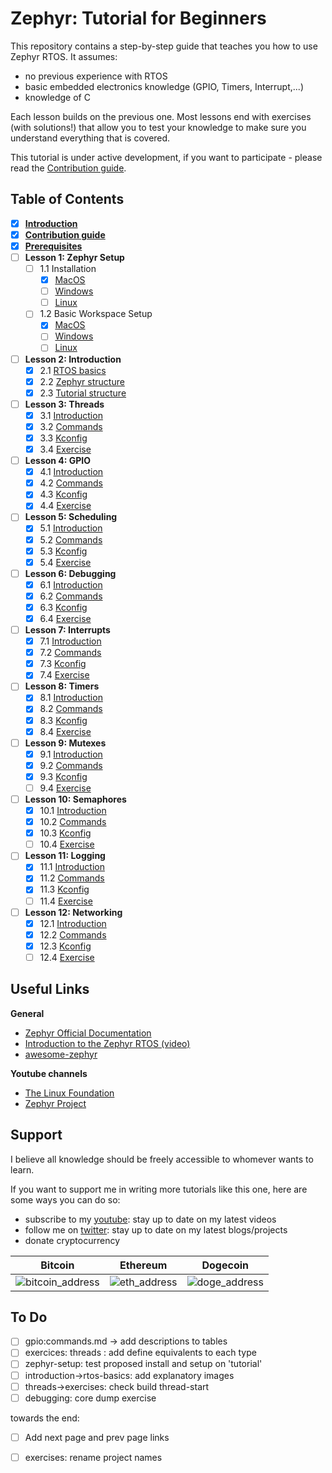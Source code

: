 # Zephyr: Tutorial for Beginners

This repository contains a step-by-step guide that teaches you how to use Zephyr RTOS. It assumes:
- no previous experience with RTOS
- basic embedded electronics knowledge (GPIO, Timers, Interrupt,...)
- knowledge of C

Each lesson builds on the previous one. Most lessons end with exercises (with solutions!) that allow you to test your knowledge to make sure you understand everything that is covered.

This tutorial is under active development, if you want to participate - please read the [Contribution guide](docs/Contributions.md).

## Table of Contents

- [x] **[Introduction](docs/Introduction.md)**
- [x] **[Contribution guide](docs/Contributions.md)**
- [x] **[Prerequisites](docs/Prerequisites.md)**
- [ ] **Lesson 1: Zephyr Setup** 
  - [ ] 1.1 Installation
    - [x] [MacOS](docs/zephyr-setup/install/mac-os.md)
    - [ ] [Windows](docs/zephyr-setup/install/windows.md)
    - [ ] [Linux](docs/zephyr-setup/install/linux.md)
  - [ ] 1.2 Basic Workspace Setup
    - [x] [MacOS](docs/zephyr-setup/setup/mac-os.md)
    - [ ] [Windows](docs/zephyr-setup/setup/windows.md)
    - [ ] [Linux](docs/zephyr-setup/setup/linux.md)

- [ ] **Lesson 2: Introduction**
  - [x] 2.1 [RTOS basics](docs/introduction/rtos-basics.md)
  - [x] 2.2 [Zephyr structure](docs/introduction/zephyr-structure.md)
  - [x] 2.3 [Tutorial structure](docs/introduction/tutorial-structure.md)
  
- [ ] **Lesson 3: Threads**
  - [x] 3.1 [Introduction](docs/threads/introduction.md)
  - [x] 3.2 [Commands](docs/threads/commands.md)
  - [x] 3.3 [Kconfig](docs/threads/kconfig.md)
  - [x] 3.4 [Exercise](docs/threads/exercise.md)

- [ ] **Lesson 4: GPIO**
  - [x] 4.1 [Introduction](docs/gpio/introduction.md)
  - [x] 4.2 [Commands](docs/gpio/commands.md)
  - [x] 4.3 [Kconfig](docs/gpio/kconfig.md)
  - [x] 4.4 [Exercise](docs/gpio/exercise.md)
  
- [ ] **Lesson 5: Scheduling**
  - [x] 5.1 [Introduction](docs/scheduling/introduction.md)
  - [x] 5.2 [Commands](docs/scheduling/commands.md)
  - [x] 5.3 [Kconfig](docs/scheduling/kconfig.md)
  - [x] 5.4 [Exercise](docs/scheduling/exercise.md)

- [ ] **Lesson 6: Debugging**
  - [x] 6.1 [Introduction](docs/debugging/introduction.md)
  - [x] 6.2 [Commands](docs/debugging/commands.md)
  - [x] 6.3 [Kconfig](docs/debugging/kconfig.md)
  - [x] 6.4 [Exercise](docs/debugging/exercise.md)

- [ ] **Lesson 7: Interrupts** 
  - [x] 7.1 [Introduction](docs/interrupts/introduction.md)
  - [x] 7.2 [Commands](docs/interrupts/commands.md)
  - [x] 7.3 [Kconfig](docs/interrupts/kconfig.md)
  - [x] 7.4 [Exercise](docs/interrupts/exercise.md)

- [ ] **Lesson 8: Timers**
  - [x] 8.1 [Introduction](docs/timers/introduction.md)
  - [x] 8.2 [Commands](docs/timers/commands.md)
  - [x] 8.3 [Kconfig](docs/timers/kconfig.md)
  - [x] 8.4 [Exercise](docs/timers/exercise.md)

- [ ] **Lesson 9: Mutexes**
  - [x] 9.1 [Introduction](docs/mutexes/introduction.md)
  - [x] 9.2 [Commands](docs/mutexes/commands.md)
  - [x] 9.3 [Kconfig](docs/mutexes/kconfig.md)
  - [ ] 9.4 [Exercise](docs/mutexes/exercise.md)

- [ ] **Lesson 10: Semaphores**
  - [x] 10.1 [Introduction](docs/semaphores/introduction.md)
  - [x] 10.2 [Commands](docs/semaphores/commands.md)
  - [x] 10.3 [Kconfig](docs/semaphores/kconfig.md)
  - [ ] 10.4 [Exercise](docs/semaphores/exercise.md)

- [ ] **Lesson 11: Logging**
  - [x] 11.1 [Introduction](docs/logging/introduction.md)
  - [x] 11.2 [Commands](docs/logging/commands.md)
  - [x] 11.3 [Kconfig](docs/logging/kconfig.md)
  - [ ] 11.4 [Exercise](docs/logging/exercise.md)

- [ ] **Lesson 12: Networking**
  - [x] 12.1 [Introduction](docs/networking/introduction.md)
  - [x] 12.2 [Commands](docs/networking/commands.md)
  - [x] 12.3 [Kconfig](docs/networking/kconfig.md)
  - [ ] 12.4 [Exercise](docs/networking/exercise.md)

## Useful Links
**General**
- [Zephyr Official Documentation](https://docs.zephyrproject.org/latest/)
- [Introduction to the Zephyr RTOS (video)](https://www.youtube.com/watch?v=jR5E5Kz9A-k)
- [awesome-zephyr](https://github.com/fkromer/awesome-zephyr)

**Youtube channels**
- [The Linux Foundation](https://www.youtube.com/c/LinuxfoundationOrg/search?query=zephyr)
- [Zephyr Project](https://www.youtube.com/c/ZephyrProject/videos)

## Support
I believe all knowledge should be freely accessible to whomever wants to learn.

If you want to support me in writing more tutorials like this one, here are some ways you can do so:
- subscribe to my [youtube](https://www.youtube.com/channel/UCh_9X-7LSQtC5bnwKDteiLw): stay up to date on my latest videos
- follow me on [twitter](https://twitter.com/maksimdrachov): stay up to date on my latest blogs/projects
- donate cryptocurrency

Bitcoin            |  Ethereum | Dogecoin
:-------------------------:|:-------------------------:|:-------------------------:
![bitcoin_address](/images/donate/bitcoin-donations.png)  |  ![eth_address](/images/donate/ethereum-donations.png)|  ![doge_address](/images/donate/dogecoin-donations.png)



## To Do
- [ ] gpio:commands.md -> add descriptions to tables
- [ ] exercices: threads : add define equivalents to each type
- [ ] zephyr-setup: test proposed install and setup on 'tutorial'
- [ ] introduction->rtos-basics: add explanatory images
- [ ] threads->exercises: check build thread-start
- [ ] debugging: core dump exercise

towards the end:
- [ ] Add next page and prev page links
- [ ] exercises: rename project names

